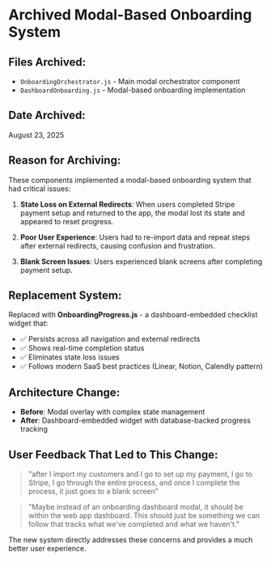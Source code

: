 # Archived Modal-Based Onboarding System

## Files Archived:
- `OnboardingOrchestrator.js` - Main modal orchestrator component
- `DashboardOnboarding.js` - Modal-based onboarding implementation

## Date Archived: 
August 23, 2025

## Reason for Archiving:
These components implemented a modal-based onboarding system that had critical issues:

1. **State Loss on External Redirects**: When users completed Stripe payment setup and returned to the app, the modal lost its state and appeared to reset progress.

2. **Poor User Experience**: Users had to re-import data and repeat steps after external redirects, causing confusion and frustration.

3. **Blank Screen Issues**: Users experienced blank screens after completing payment setup.

## Replacement System:
Replaced with **OnboardingProgress.js** - a dashboard-embedded checklist widget that:

- ✅ Persists across all navigation and external redirects
- ✅ Shows real-time completion status  
- ✅ Eliminates state loss issues
- ✅ Follows modern SaaS best practices (Linear, Notion, Calendly pattern)

## Architecture Change:
- **Before**: Modal overlay with complex state management
- **After**: Dashboard-embedded widget with database-backed progress tracking

## User Feedback That Led to This Change:
> "after I import my customers and I go to set up my payment, I go to Stripe, I go through the entire process, and once I complete the process, it just goes to a blank screen"

> "Maybe instead of an onboarding dashboard modal, it should be within the web app dashboard. This should just be something we can follow that tracks what we've completed and what we haven't."

The new system directly addresses these concerns and provides a much better user experience.